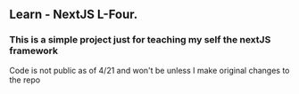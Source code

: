 ## Learn - NextJS L-Four.
<div>
  <h3>This is a simple project just for teaching my self the nextJS framework</h3>
  <p>Code is not public as of 4/21 and won't be unless I make original changes to the repo</p>
</div>
